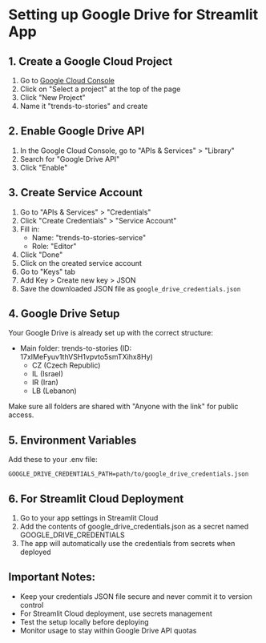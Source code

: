 # Setting up Google Drive for Streamlit App

## 1. Create a Google Cloud Project
1. Go to [Google Cloud Console](https://console.cloud.google.com/)
2. Click on "Select a project" at the top of the page
3. Click "New Project"
4. Name it "trends-to-stories" and create

## 2. Enable Google Drive API
1. In the Google Cloud Console, go to "APIs & Services" > "Library"
2. Search for "Google Drive API"
3. Click "Enable"

## 3. Create Service Account
1. Go to "APIs & Services" > "Credentials"
2. Click "Create Credentials" > "Service Account"
3. Fill in:
   - Name: "trends-to-stories-service"
   - Role: "Editor"
4. Click "Done"
5. Click on the created service account
6. Go to "Keys" tab
7. Add Key > Create new key > JSON
8. Save the downloaded JSON file as `google_drive_credentials.json`

## 4. Google Drive Setup
Your Google Drive is already set up with the correct structure:
- Main folder: trends-to-stories (ID: 17xIMeFyuv1thVSH1vpvto5smTXihx8Hy)
  - CZ (Czech Republic)
  - IL (Israel)
  - IR (Iran)
  - LB (Lebanon)

Make sure all folders are shared with "Anyone with the link" for public access.

## 5. Environment Variables
Add these to your .env file:
```
GOOGLE_DRIVE_CREDENTIALS_PATH=path/to/google_drive_credentials.json
```

## 6. For Streamlit Cloud Deployment
1. Go to your app settings in Streamlit Cloud
2. Add the contents of google_drive_credentials.json as a secret named GOOGLE_DRIVE_CREDENTIALS
3. The app will automatically use the credentials from secrets when deployed

## Important Notes:
- Keep your credentials JSON file secure and never commit it to version control
- For Streamlit Cloud deployment, use secrets management
- Test the setup locally before deploying
- Monitor usage to stay within Google Drive API quotas
